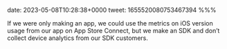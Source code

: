 date: 2023-05-08T10:28:38+0000
tweet: 1655520080753467394
%%%

If we were only making an app, we could use the metrics on iOS version usage from our app on App Store Connect, but we make an SDK and don’t collect device analytics from our SDK customers.
